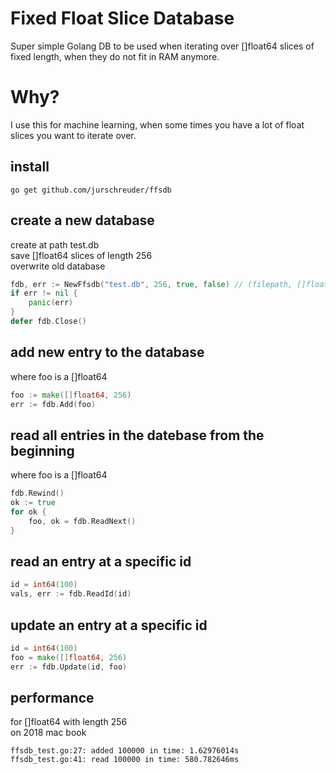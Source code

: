 Fixed Float Slice Database
==========================

Super simple Golang DB to be used when iterating over []float64 slices of fixed length, when they do not fit in RAM anymore.

# Why?

I use this for machine learning, when some times you have a lot of float slices you want to iterate over.

## install
```
go get github.com/jurschreuder/ffsdb
```

## create a new database 
create at path test.db\
save []float64 slices of length 256\
overwrite old database
```go
fdb, err := NewFfsdb("test.db", 256, true, false) // (filepath, []float64 length, overwrite old file, save as float32 to save space)
if err != nil {
    panic(err)
}
defer fdb.Close()
```

## add new entry to the database
where foo is a []float64
```go
foo := make([]float64, 256)
err := fdb.Add(foo)
```

## read all entries in the datebase from the beginning
where foo is a []float64
```go
fdb.Rewind()
ok := true
for ok {
    foo, ok = fdb.ReadNext()
}
```

## read an entry at a specific id
```go
id = int64(100)
vals, err := fdb.ReadId(id)
```

## update an entry at a specific id
```go
id = int64(100)
foo = make([]float64, 256)
err := fdb.Update(id, foo)
```

## performance
for []float64 with length 256\
on 2018 mac book
```
ffsdb_test.go:27: added 100000 in time: 1.62976014s
ffsdb_test.go:41: read 100000 in time: 580.782646ms
```
